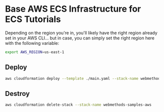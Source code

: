 # Base AWS ECS Infrastructure for ECS Tutorials

Depending on the region you're in, you'll likely have the right region already set in your AWS CLI...
but in case, you can simply set the right region here with the following variable:

```bash
export AWS_REGION=us-east-1
```

## Deploy

```bash
aws cloudformation deploy --template ./main.yaml --stack-name webmethods-samples-aws
```

## Destroy

```bash
aws cloudformation delete-stack --stack-name webmethods-samples-aws
```
